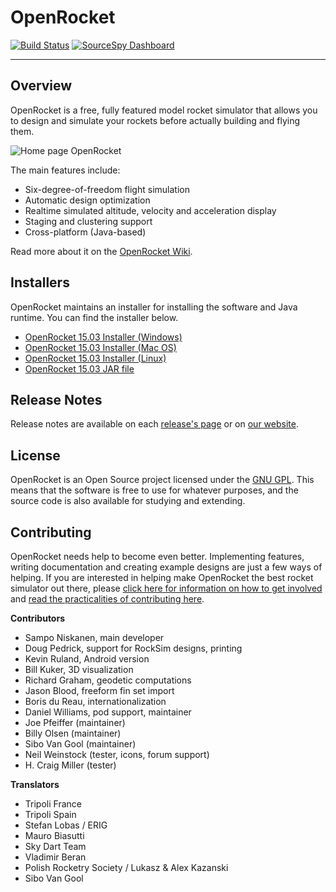 OpenRocket
==========
[![Build Status](https://travis-ci.org/thzero/openrocket/openrocket.png?branch=gradle-unstable)](https://travis-ci.org/thzero/openrocket)
[![SourceSpy Dashboard](https://sourcespy.com/shield.svg)](https://sourcespy.com/github/thzero/openrocket/)

------------

Overview
--------

OpenRocket is a free, fully featured model rocket simulator that allows you to design and simulate your rockets before actually building and flying them.

![Home page OpenRocket](.github/OpenRocket_home.png)

The main features include:

* Six-degree-of-freedom flight simulation
* Automatic design optimization
* Realtime simulated altitude, velocity and acceleration display
* Staging and clustering support
* Cross-platform (Java-based)

Read more about it on the [OpenRocket Wiki](http://wiki.openrocket.info).

Installers
----------
OpenRocket maintains an installer for installing the software and Java runtime. You can find the installer below.

* [OpenRocket 15.03 Installer (Windows)](https://github.com/openrocket/openrocket/releases/download/release-15.03/OpenRocket-15.03-installer.exe)
* [OpenRocket 15.03 Installer (Mac OS)](https://github.com/openrocket/openrocket/releases/download/release-15.03/OpenRocket-15.03.dmg)
* [OpenRocket 15.03 Installer (Linux)](https://github.com/openrocket/openrocket/releases/download/release-15.03/OpenRocket-15.03.AppImage)
* [OpenRocket 15.03 JAR file](https://github.com/openrocket/openrocket/releases/download/release-15.03/OpenRocket-15.03.jar)

Release Notes
-------------
Release notes are available on each [release's page](https://github.com/openrocket/openrocket/releases) or on [our website](https://openrocket.info/release_notes.html).

License
-------

OpenRocket is an Open Source project licensed under the [GNU GPL](https://www.gnu.org/licenses/gpl-3.0.en.html). This means that the software is free to use for whatever purposes, and the source code is also available for studying and extending.

Contributing
------------
OpenRocket needs help to become even better. Implementing features, writing documentation and creating example designs are just a few ways of helping. If you are interested in helping make OpenRocket the best rocket simulator out there, please [click here for information on how to get involved](http://openrocket.sourceforge.net/getinvolved.html) and [read the practicalities of contributing here](CONTRIBUTING.md).

**Contributors**
- Sampo Niskanen, main developer
- Doug Pedrick, support for RockSim designs, printing
- Kevin Ruland, Android version
- Bill Kuker, 3D visualization
- Richard Graham, geodetic computations
- Jason Blood, freeform fin set import
- Boris du Reau, internationalization
- Daniel Williams, pod support, maintainer
- Joe Pfeiffer (maintainer)
- Billy Olsen (maintainer)
- Sibo Van Gool (maintainer)
- Neil Weinstock (tester, icons, forum support)
- H. Craig Miller (tester)


**Translators**
- Tripoli France
- Tripoli Spain
- Stefan Lobas / ERIG
- Mauro Biasutti
- Sky Dart Team
- Vladimir Beran
- Polish Rocketry Society / Lukasz & Alex Kazanski
- Sibo Van Gool
